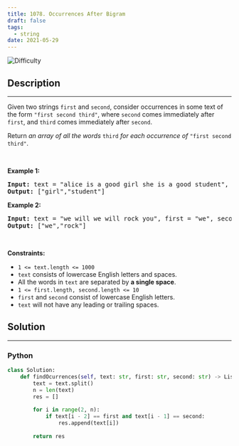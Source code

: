 ```yaml
---
title: 1078. Occurrences After Bigram
draft: false
tags: 
  - string
date: 2021-05-29
---
```


![Difficulty](https://img.shields.io/badge/Difficulty-Easy-blue.svg)

## Description

---
<p>Given two strings <code>first</code> and <code>second</code>, consider occurrences in some text of the form <code>&quot;first second third&quot;</code>, where <code>second</code> comes immediately after <code>first</code>, and <code>third</code> comes immediately after <code>second</code>.</p>

<p>Return <em>an array of all the words</em> <code>third</code> <em>for each occurrence of</em> <code>&quot;first second third&quot;</code>.</p>

<p>&nbsp;</p>
<p><strong class="example">Example 1:</strong></p>
<pre><strong>Input:</strong> text = "alice is a good girl she is a good student", first = "a", second = "good"
<strong>Output:</strong> ["girl","student"]
</pre><p><strong class="example">Example 2:</strong></p>
<pre><strong>Input:</strong> text = "we will we will rock you", first = "we", second = "will"
<strong>Output:</strong> ["we","rock"]
</pre>
<p>&nbsp;</p>
<p><strong>Constraints:</strong></p>

<ul>
	<li><code>1 &lt;= text.length &lt;= 1000</code></li>
	<li><code>text</code> consists of lowercase English letters and spaces.</li>
	<li>All the words in <code>text</code> are separated by <strong>a single space</strong>.</li>
	<li><code>1 &lt;= first.length, second.length &lt;= 10</code></li>
	<li><code>first</code> and <code>second</code> consist of lowercase English letters.</li>
	<li><code>text</code> will not have any leading or trailing spaces.</li>
</ul>


## Solution

---
### Python
``` py title='occurrences-after-bigram'
class Solution:
    def findOcurrences(self, text: str, first: str, second: str) -> List[str]:
        text = text.split()
        n = len(text)
        res = []
        
        for i in range(2, n):
            if text[i - 2] == first and text[i - 1] == second:
                res.append(text[i])
        
        return res

```


